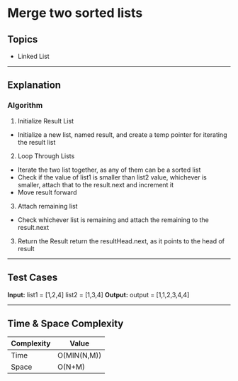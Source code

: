 # Merge two sorted lists

## Topics
- Linked List

---

## Explanation

### Algorithm

1. Initialize Result List
- Initialize a new list, named result, and create a temp pointer for iterating the result list

2. Loop Through Lists

- Iterate the two list together, as any of them can be a sorted list 
- Check if the value of list1 is smaller than list2 value, whichever is smaller, attach that to the result.next and increment it
- Move result forward

3. Attach remaining list
- Check whichever list is remaining and attach the remaining to the result.next


3. Return the Result
return the resultHead.next, as it points to the head of result

---

## Test Cases

**Input:**
list1 = [1,2,4]
list2 = [1,3,4]
**Output:**
output = [1,1,2,3,4,4]

--- 

## Time & Space Complexity

| Complexity | Value       |
|------------|-------------|
| Time       | O(MIN(N,M)) |
| Space      | O(N+M)      |
